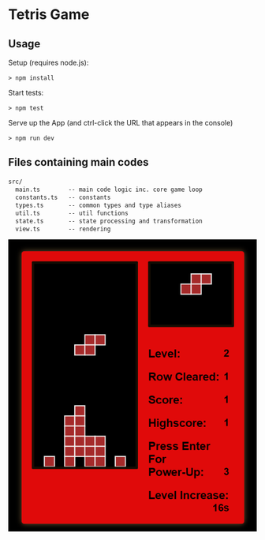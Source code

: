 # Tetris Game

## Usage

Setup (requires node.js):
```
> npm install
```

Start tests:
```
> npm test
```

Serve up the App (and ctrl-click the URL that appears in the console)
```
> npm run dev
```

## Files containing main codes
```
src/
  main.ts        -- main code logic inc. core game loop
  constants.ts   -- constants
  types.ts       -- common types and type aliases
  util.ts        -- util functions
  state.ts       -- state processing and transformation
  view.ts        -- rendering
```

![Game](https://github.com/wongcheehao/Tetris/blob/main/Game.png)


